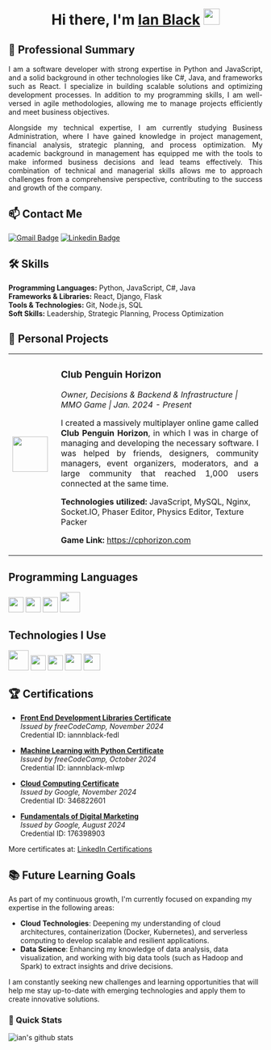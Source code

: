<h1 align="center">Hi there, I'm <a href="https://www.linkedin.com/in/iannnblack/" target="_blank">Ian Black</a> <img
src="https://github.com/blackcater/blackcater/raw/main/images/Hi.gif" height="32" /></h1>

## 🎯 Professional Summary

<p align="justify">
  I am a software developer with strong expertise in Python and JavaScript, and a solid background in other technologies like C#, Java, and frameworks such as React. I specialize in building scalable solutions and optimizing development processes. In addition to my programming skills, I am well-versed in agile methodologies, allowing me to manage projects efficiently and meet business objectives.</p>

 <p align="justify"> Alongside my technical expertise, I am currently studying Business Administration, where I have gained knowledge in project management, financial analysis, strategic planning, and process optimization. My academic background in management has equipped me with the tools to make informed business decisions and lead teams effectively. This combination of technical and managerial skills allows me to approach challenges from a comprehensive perspective, contributing to the success and growth of the company.
</p>

## 📫 Contact Me

[![Gmail Badge](https://img.shields.io/badge/-ianblackmerlo@gmail.com-c14438?style=flat-square&logo=Gmail&logoColor=white&link=mailto:ianblackmerlo@gmail.com)](mailto:ianblackmerlo@gmail.com)
[![Linkedin Badge](https://img.shields.io/badge/-iannnblack-blue?style=flat-square&logo=Linkedin&logoColor=white&link=https://www.linkedin.com/in/iannnblack/)](https://www.linkedin.com/in/iannnblack/)

## 🛠 Skills
**Programming Languages:** Python, JavaScript, C#, Java  
**Frameworks & Libraries:** React, Django, Flask  
**Tools & Technologies:** Git, Node.js, SQL  
**Soft Skills:** Leadership, Strategic Planning, Process Optimization

## 💼 Personal Projects

<table>
  <tr>
    <td width="80">
      <img src="https://cphorizon.com/CPHorizonLogo.png" width="70"/>
    </td>
    <td>
      <h3>Club Penguin Horizon</h3>
      <p><i>Owner, Decisions & Backend & Infrastructure | MMO Game | Jan. 2024 - Present</i></p>
      <p align="justify">
        I created a massively multiplayer online game called <strong>Club Penguin Horizon</strong>, in which I was in charge of managing and developing the necessary software. I was helped by friends, designers, community managers, event organizers, moderators, and a large community that reached 1,000 users connected at the same time.
      </p>
      <p><strong>Technologies utilized:</strong> JavaScript, MySQL, Nginx, Socket.IO, Phaser Editor, Physics Editor, Texture Packer</p>
      <p><strong>Game Link:</strong> <a href="https://cphorizon.com">https://cphorizon.com</a></p>
    </td>
  </tr>
</table>

## Programming Languages
<img src = 'https://github.com/MarikIshtar007/MarikIshtar007/blob/master/images/cpp.svg' width='30'/> <img src = 'https://github.com/MarikIshtar007/MarikIshtar007/blob/master/images/python2.png' height='30'/> <img src = 'https://github.com/MarikIshtar007/MarikIshtar007/blob/master/images/js.svg' width='30'/> <img src = 'https://github.com/MarikIshtar007/MarikIshtar007/blob/master/images/php.svg' width='40'/> 

## Technologies I Use
<img src = 'https://github.com/MarikIshtar007/MarikIshtar007/blob/master/images/django.svg' height='40'/> <img src = 'https://github.com/MarikIshtar007/MarikIshtar007/blob/master/images/flask.png' width='30'/> <img src = 'https://github.com/MarikIshtar007/MarikIshtar007/blob/master/images/git.svg' width='30'/> <img src = 'https://github.com/MarikIshtar007/MarikIshtar007/blob/master/images/nodejs.svg' width='33'/> <img src = 'https://github.com/MarikIshtar007/MarikIshtar007/blob/master/images/react.svg' width='33'/>

## 🏆 Certifications

- **[Front End Development Libraries Certificate](https://www.freecodecamp.org/certification/iannnblack/front-end-development-libraries)**  
  *Issued by freeCodeCamp, November 2024*  
  Credential ID: iannnblack-fedl

- **[Machine Learning with Python Certificate](https://www.freecodecamp.org/certification/iannnblack/machine-learning-with-python-v7)**  
  *Issued by freeCodeCamp, October 2024*  
  Credential ID: iannnblack-mlwp

- **[Cloud Computing Certificate](https://skillshop.exceedlms.com/student/award/nFVS9y8AmAA1AbKNKdoEwqUQ)**  
  *Issued by Google, November 2024*  
  Credential ID: 346822601

- **[Fundamentals of Digital Marketing](https://skillshop.exceedlms.com/student/award/3T9Tmp6ZZwJMtGTmgqySjEzB)**  
  *Issued by Google, August 2024*  
  Credential ID: 176398903

More certificates at: [LinkedIn Certifications](https://www.linkedin.com/in/iannnblack/details/certifications/)

## 📚 Future Learning Goals

As part of my continuous growth, I'm currently focused on expanding my expertise in the following areas:

- **Cloud Technologies**: Deepening my understanding of cloud architectures, containerization (Docker, Kubernetes), and serverless computing to develop scalable and resilient applications.
- **Data Science**: Enhancing my knowledge of data analysis, data visualization, and working with big data tools (such as Hadoop and Spark) to extract insights and drive decisions.

I am constantly seeking new challenges and learning opportunities that will help me stay up-to-date with emerging technologies and apply them to create innovative solutions.

### 🚀 Quick Stats
![ian's github stats](https://github-readme-stats.vercel.app/api?username=iannblack&show_icons=true&hide=["issues"]&theme=dark)
